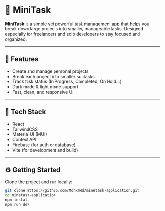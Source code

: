 # 📝 MiniTask

**MiniTask** is a simple yet powerful task management app that helps you break down large projects into smaller, manageable tasks. Designed especially for freelancers and solo developers to stay focused and organized.

---

## 🚀 Features

- Create and manage personal projects
- Break each project into smaller subtasks
- Track task status (In Progress, Completed, On Hold...)
- Dark mode & light mode support
- Fast, clean, and responsive UI

---

## 🧱 Tech Stack

- React
- TailwindCSS
- Material UI (MUI)
- Context API
- Firebase (for auth or database)
- Vite (for development and build)

---

## ⚙️ Getting Started

Clone the project and run locally:

```bash
git clone https://github.com/Mohxmed/minetask-application.git
cd minetask-application
npm install
npm run dev
```
